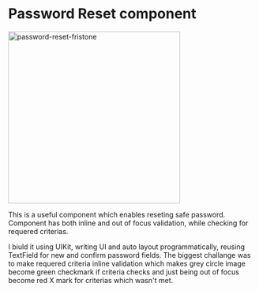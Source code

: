 # Password Reset component

<img width="348" alt="password-reset-fristone" src="https://user-images.githubusercontent.com/103490410/221233987-aa1bdae2-2feb-4632-a921-459471beff8d.png">

This is a useful component which enables reseting safe password. Component has both inline and out of focus validation, while checking for requered criterias. 

I biuld it using UIKit, writing UI and auto layout programmatically, reusing TextField for new and confirm password fields. The biggest challange was to make requered criteria inline validation which makes grey circle image become green checkmark if criteria checks and just being out of focus become red X mark for criterias which wasn't met.
